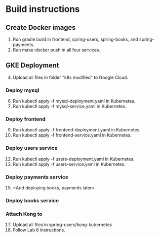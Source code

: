 # Build instructions

## Create Docker images
1. Run gradle build in frontend, spring-users, spring-books, and spring-payments.
2. Run make-docker push in all four services.

## GKE Deployment

4. Upload all files in folder "k8s modified" to Google Cloud.

### Deploy mysql
6. Run kubectl apply -f mysql-deployment.yaml in Kubernetes.
7. Run kubectl apply -f mysql-service.yaml in Kubernetes.

### Deploy frontend
9. Run kubectl apply -f frontend-deployment.yaml in Kubernetes.
10. Run kubectl apply -f frontend-service.yaml in Kubernetes.

### Deploy users service
12. Run kubectl apply -f users-deployment.yaml in Kubernetes.
13. Run kubectl apply -f users-service.yaml in Kubernetes.

### Deploy payments service
15. <Add deploying books, payments later>

### Deploy books service

### Attach Kong to 
17. Upload all files in spring-users/kong-kubernetes
18. Follow Lab 8 instructions. 
